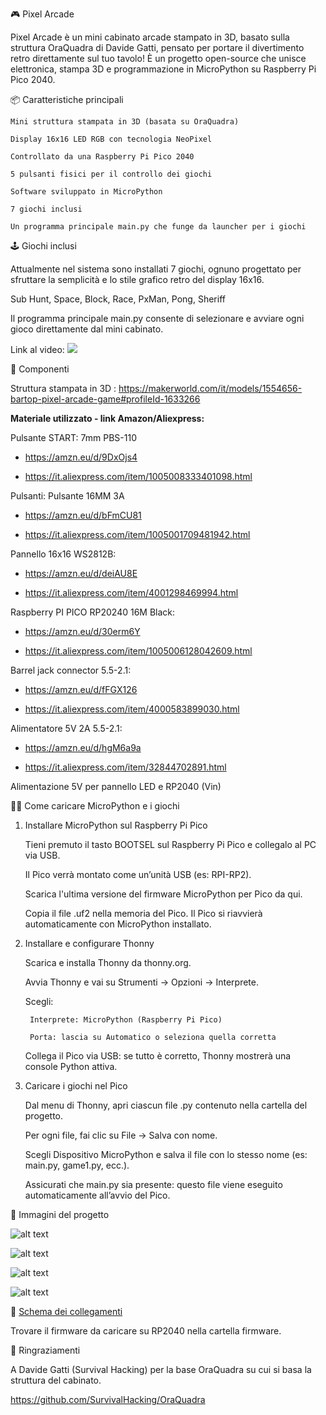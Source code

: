 🎮 Pixel Arcade

Pixel Arcade è un mini cabinato arcade stampato in 3D, basato sulla struttura OraQuadra di Davide Gatti, pensato per portare il divertimento retro direttamente sul tuo tavolo!
È un progetto open-source che unisce elettronica, stampa 3D e programmazione in MicroPython su Raspberry Pi Pico 2040.

📦 Caratteristiche principali

    Mini struttura stampata in 3D (basata su OraQuadra)

    Display 16x16 LED RGB con tecnologia NeoPixel

    Controllato da una Raspberry Pi Pico 2040

    5 pulsanti fisici per il controllo dei giochi

    Software sviluppato in MicroPython

    7 giochi inclusi

    Un programma principale main.py che funge da launcher per i giochi

🕹️ Giochi inclusi

Attualmente nel sistema sono installati 7 giochi, ognuno progettato per sfruttare la semplicità e lo stile grafico retro del display 16x16.

Sub Hunt, Space, Block, Race, PxMan, Pong, Sheriff

Il programma principale main.py consente di selezionare e avviare ogni gioco direttamente dal mini cabinato.

Link al video:
<a href="https://youtu.be/15fPJXyQuL0"><img src="https://github.com/zeus074/Pixel-Arcade/blob/main/img/yt_video.jpg"></a>


🧰 Componenti

Struttura stampata in 3D : https://makerworld.com/it/models/1554656-bartop-pixel-arcade-game#profileId-1633266
	
**Materiale utilizzato - link Amazon/Aliexpress:**
	
Pulsante START: 7mm PBS-110

- https://amzn.eu/d/9DxOjs4
	
- https://it.aliexpress.com/item/1005008333401098.html
	
Pulsanti: Pulsante 16MM 3A 
	
- https://amzn.eu/d/bFmCU81
	
- https://it.aliexpress.com/item/1005001709481942.html
	
Pannello 16x16 WS2812B: 
	
- https://amzn.eu/d/deiAU8E
	
- https://it.aliexpress.com/item/4001298469994.html
	
Raspberry PI PICO RP20240 16M Black:
	
- https://amzn.eu/d/30erm6Y
	
- https://it.aliexpress.com/item/1005006128042609.html
	
Barrel jack connector 5.5-2.1:
	
- https://amzn.eu/d/fFGX126
	
- https://it.aliexpress.com/item/4000583899030.html
	
Alimentatore 5V 2A 5.5-2.1:
	
- https://amzn.eu/d/hgM6a9a
	
- https://it.aliexpress.com/item/32844702891.html

Alimentazione 5V per pannello LED e RP2040 (Vin)
	

🧑‍💻 Come caricare MicroPython e i giochi
1. Installare MicroPython sul Raspberry Pi Pico

    Tieni premuto il tasto BOOTSEL sul Raspberry Pi Pico e collegalo al PC via USB.

    Il Pico verrà montato come un’unità USB (es: RPI-RP2).

    Scarica l'ultima versione del firmware MicroPython per Pico da qui.

    Copia il file .uf2 nella memoria del Pico. Il Pico si riavvierà automaticamente con MicroPython installato.

2. Installare e configurare Thonny

    Scarica e installa Thonny da thonny.org.

    Avvia Thonny e vai su Strumenti → Opzioni → Interprete.

    Scegli:

        Interprete: MicroPython (Raspberry Pi Pico)

        Porta: lascia su Automatico o seleziona quella corretta

    Collega il Pico via USB: se tutto è corretto, Thonny mostrerà una console Python attiva.

3. Caricare i giochi nel Pico

    Dal menu di Thonny, apri ciascun file .py contenuto nella cartella del progetto.

    Per ogni file, fai clic su File → Salva con nome.

    Scegli Dispositivo MicroPython e salva il file con lo stesso nome (es: main.py, game1.py, ecc.).

    Assicurati che main.py sia presente: questo file viene eseguito automaticamente all’avvio del Pico.

📸 Immagini del progetto

![alt text](https://github.com/zeus074/Pixel-Arcade/blob/main/img/pixel_arcade2.jpg)

![alt text](https://github.com/zeus074/Pixel-Arcade/blob/main/img/pixel_arcade4.jpg)

![alt text](https://github.com/zeus074/Pixel-Arcade/blob/main/img/block.gif)

![alt text](https://github.com/zeus074/Pixel-Arcade/blob/main/img/pixel_arcade3.jpg)


📄 <a href="https://github.com/zeus074/Pixel-Arcade/blob/main/schematic/Schematic_Pixel_Arcade.pdf">Schema dei collegamenti</a>

Trovare il firmware da caricare su RP2040 nella cartella firmware.

📎 Ringraziamenti

A Davide Gatti (Survival Hacking) per la base OraQuadra su cui si basa la struttura del cabinato.

https://github.com/SurvivalHacking/OraQuadra